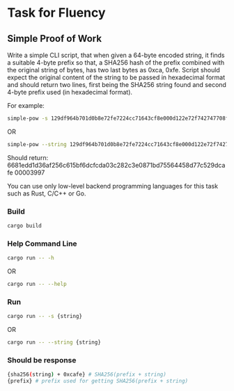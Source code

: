 # Task for Fluency

## Simple Proof of Work


Write a simple CLI script, that when given a 64-byte encoded string, it finds a suitable 4-byte prefix so that, a SHA256 hash of the prefix combined with the original string of bytes, has two last bytes as 0xca, 0xfe. Script should expect the original content of the string to be passed in hexadecimal format and should return two lines, first being the SHA256 string found and second 4-byte prefix used (in hexadecimal format).

For example:
```bash
simple-pow -s 129df964b701d0b8e72fe7224cc71643cf8e000d122e72f742747708f5e3bb6294c619604e52dcd8f5446da7e9ff7459d1d3cefbcc231dd4c02730a22af9880c
```

OR

```bash
simple-pow --string 129df964b701d0b8e72fe7224cc71643cf8e000d122e72f742747708f5e3bb6294c619604e52dcd8f5446da7e9ff7459d1d3cefbcc231dd4c02730a22af9880c
```

Should return:
6681edd1d36af256c615bf6dcfcda03c282c3e0871bd75564458d77c529dcafe
00003997

You can use only low-level backend programming languages for this task such as Rust, C/C++ or Go.

### Build

```bash
cargo build
```

### Help Command Line

```bash
cargo run -- -h
```

OR

```bash
cargo run -- --help
```

### Run

```bash
cargo run -- -s {string}
```
 OR

 ```bash
cargo run -- --string {string}
```

### Should be response

```bash
{sha256(string) + 0xcafe} # SHA256(prefix + string)
{prefix} # prefix used for getting SHA256(prefix + string)
```
